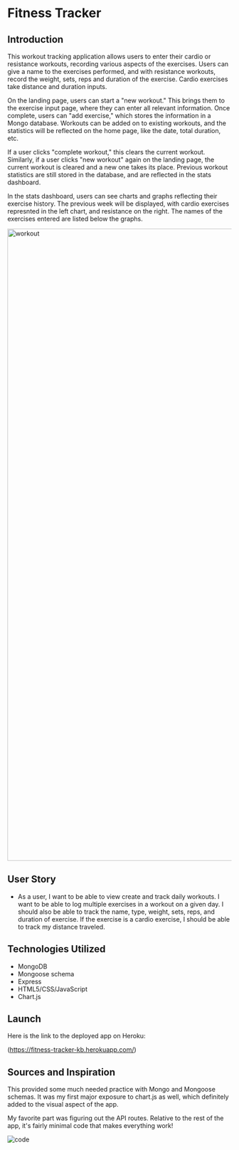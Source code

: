 # Fitness Tracker

## Introduction

This workout tracking application allows users to enter their cardio or resistance workouts, recording various aspects of the exercises. Users can give a name to the exercises performed, and with resistance workouts, record the weight, sets, reps and duration of the exercise. Cardio exercises take distance and duration inputs.

On the landing page, users can start a "new workout." This brings them to the exercise input page, where they can enter all relevant information. Once complete, users can "add exercise," which stores the information in a Mongo database. Workouts can be added on to existing workouts, and the statistics will be reflected on the home page, like the date, total duration, etc.

If a user clicks "complete workout," this clears the current workout. Similarly, if a user clicks "new workout" again on the landing page, the current workout is cleared and a new one takes its place. Previous workout statistics are still stored in the database, and are reflected in the stats dashboard.

In the stats dashboard, users can see charts and graphs reflecting their exercise history. The previous week will be displayed, with cardio exercises represnted in the left chart, and resistance on the right. The names of the exercises entered are listed below the graphs.

<img width="1421" alt="workout" src="https://user-images.githubusercontent.com/53587397/73475589-490c1b00-4356-11ea-85d2-684b5c9e4b49.png">

## User Story

* As a user, I want to be able to view create and track daily workouts. I want to be able to log multiple exercises in a workout on a given day. I should also be able to track the name, type, weight, sets, reps, and duration of exercise. If the exercise is a cardio exercise, I should be able to track my distance traveled.

## Technologies Utilized

- MongoDB
- Mongoose schema
- Express
- HTML5/CSS/JavaScript
- Chart.js

## Launch

Here is the link to the deployed app on Heroku:

(https://fitness-tracker-kb.herokuapp.com/)

## Sources and Inspiration

This provided some much needed practice with Mongo and Mongoose schemas. It was my first major exposure to chart.js as well, which definitely added to the visual aspect of the app. 

My favorite part was figuring out the API routes. Relative to the rest of the app, it's fairly minimal code that makes everything work!

![code](https://user-images.githubusercontent.com/53587397/73475846-cafc4400-4356-11ea-8837-3721839b9b08.png)